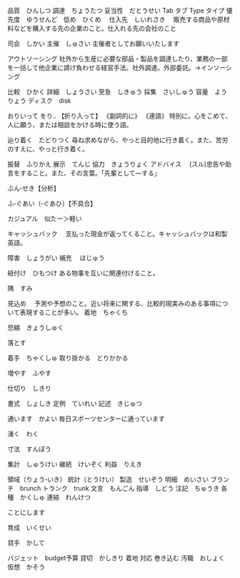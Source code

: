 品質　ひんしつ
調達　ちょうたつ
妥当性　だとうせい
Tab       タブ
Type  タイプ
優先度　ゆうせんど　低め　ひくめ　
仕入先　しいれさき　
販売する商品や原材料などを購入する先の企業のこと。仕入れる先の会社のこと

司会　しかい
主催　しゅさい
主催者としてお願いいたします

アウトソーシング
社外から生産に必要な部品・製品を調達したり、業務の一部を一括して他企業に請け負わせる経営手法。社外調達。外部委託。→インソーシング

比較　ひかく
詳細　しょうさい
至急　しきゅう
採集　さいしゅう
容量　ようりょう
ディスク　disk

おりいって
をり‥ 【折り入って】
《副詞的に》 《連語》
特別に。心をこめて、人に願う、または相談をかける時に使う語。


辿り着く　たどりつく
尋ね求めながら、やっと目的地に行き着く。また、苦労のすえに、やっと行き着く。

振替　ふりかえ
展示　てんじ
協力　きょうりょく
アドバイス　
(スル)忠告や助言をすること。また、その言葉。「先輩として—する」

ぶん‐せき【分析】

ふ‐ぐあい〔‐ぐあひ〕【不具合】

カジュアル　似たー＞軽い

キャッシュバック　
支払った現金が返ってくること。キャッシュバックは和製英語。

障害　しょうがい
補充 　ほじゅう

紐付け　ひもつけ
ある物事を互いに関連付けること。

隅　すみ

見込め　
予測や予想のこと。近い将来に関する、比較的現実みのある事項について表現することが多い。
着地　ちゃくち

恐縮　きょうしゅく

落とす

着手　ちゃくしゅ
取り掛かる　とりかかる

増やす　ふやす

仕切り　しきり

書式　しょしき
定例　ていれい
記述　きじゅつ

通います　かよい
毎日スポーツセンターに通っています

湧く　わく

寸法　すんぽう

集計　しゅうけい
継続　けいぞく
利益　りえき

領域（りょう‐いき）
統計（とうけい）
製造　せいぞう
明細　めいさい
ブランチ　brunch
トランク　trunk
文言　もんごん
指導　しどう
注記　ちゅうき
各種　かくしゅ
連結　れんけつ

ことにします

育成　いくせい

貸手　かして

バジェット　budget予算
貸切　かしきり
着地
対応
巻き込む
汚職　おしょく
仮想　かそう

